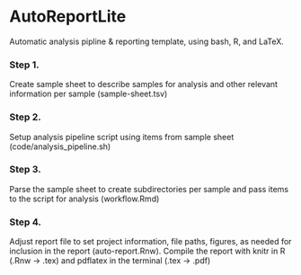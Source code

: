 # AutoReportLite
Automatic analysis pipline &amp; reporting template, using bash, R, and LaTeX. 

### Step 1. 
Create sample sheet to describe samples for analysis and other relevant information per sample (sample-sheet.tsv)

### Step 2.
Setup analysis pipeline script using items from sample sheet (code/analysis_pipeline.sh)

### Step 3.
Parse the sample sheet to create subdirectories per sample and pass items to the script for analysis (workflow.Rmd)

### Step 4.
Adjust report file to set project information, file paths, figures, as needed for inclusion in the report (auto-report.Rnw). Compile the report with knitr in R (.Rnw -> .tex) and pdflatex in the terminal (.tex -> .pdf)
